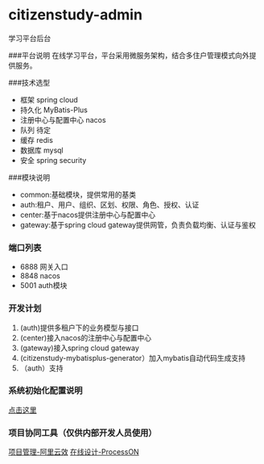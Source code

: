 # citizenstudy-admin
学习平台后台<br>


###平台说明 
在线学习平台，平台采用微服务架构，结合多住户管理模式向外提供服务。

###技术选型
* 框架 spring cloud<br>
* 持久化 MyBatis-Plus<br>
* 注册中心与配置中心  nacos<br>
* 队列 待定<br>
* 缓存 redis<br>
* 数据库 mysql<br>
* 安全 spring security<br>

###模块说明
* common:基础模块，提供常用的基类<br>
* auth:租户、用户、组织、区划、权限、角色、授权、认证<br>
* center:基于nacos提供注册中心与配置中心<br>
* gateway:基于spring cloud gateway提供网管，负责负载均衡、认证与鉴权<br>

### 端口列表
* 6888 网关入口
* 8848 nacos
* 5001 auth模块

### 开发计划
1. (auth)提供多租户下的业务模型与接口
2. (center)接入nacos的注册中心与配置中心
3. (gateway)接入spring cloud gateway
4. (citizenstudy-mybatisplus-generator）加入mybatis自动代码生成支持
5. （auth）支持

### 系统初始化配置说明
[点击这里](citizenstudy-deploytool/README.MD)


### 项目协同工具（仅供内部开发人员使用）
[项目管理-阿里云效](https://my.rdc.aliyun.com/)
[在线设计-ProcessON](https://processon.com/)


















